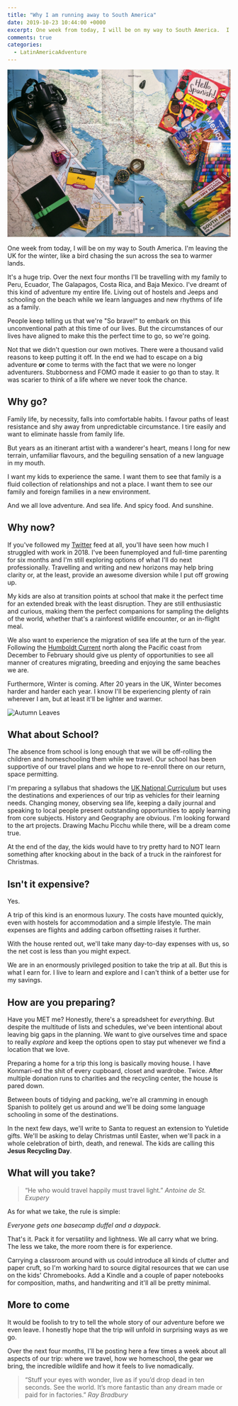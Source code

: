 ```yaml
---
title: "Why I am running away to South America"
date: 2019-10-23 10:44:00 +0000
excerpt: One week from today, I will be on my way to South America.  I'm leaving the UK for the winter, like a bird chasing the sun across the sea to warmer lands. 
comments: true
categories: 
  - LatinAmericaAdventure
---
```


![Books and Maps of Latin America](/assets/images/books-maps-planning.jpg)

One week from today, I will be on my way to South America.  I'm leaving the UK for the winter, like a bird chasing the sun across the sea to warmer lands. 

It's a huge trip. Over the next four months I'll be travelling with my family to Peru, Ecuador, The Galapagos, Costa Rica, and Baja Mexico. I've dreamt of this kind of adventure my entire life. Living out of hostels and Jeeps and schooling on the beach while we learn languages and new rhythms of life as a family. 

People keep telling us that we're "So brave!" to embark on this unconventional path at this time of our lives.  But the circumstances of our lives have aligned to make this the perfect time to go, so we're going.  

Not that we didn't question our own motives. There were a thousand valid reasons to keep putting it off.  In the end we had to escape on a big adventure **or** come to terms with the fact that we were no longer adventurers. Stubborness and FOMO made it easier to go than to stay.  It was scarier to think of a life where we never took the chance. 

## Why go?

Family life, by necessity, falls into comfortable habits. I favour paths of least resistance and shy away from unpredictable circumstance. I tire easily and want to eliminate hassle from family life.

But years as an itinerant artist with a wanderer's heart, means I long for new terrain, unfamiliar flavours, and the beguiling sensation of a new language in my mouth. 

I want my kids to experience the same. I want them to see that family is a fluid collection of relationships and not a place.  I want them to see our family and foreign families in a new environment. 

And we all love adventure. And sea life. And spicy food. And sunshine.

## Why now?

If you've followed my [Twitter](https://twitter.com/omphe) feed at all, you'll have seen how much I struggled with work in 2018.  I've been funemployed and full-time parenting for six months and I'm still exploring options of what I'll do next professionally.  Travelling and writing and new horizons may help bring clarity or, at the least, provide an awesome diversion while I put off growing up. 

My kids are also at transition points at school that make it the perfect time for an extended break with the least disruption. They are still enthusiastic and curious, making them the perfect companions for sampling the delights of the world, whether that's a rainforest wildlife encounter, or an in-flight meal. 

We also want to experience the migration of sea life at the turn of the year.  Following the [Humboldt Current](https://en.wikipedia.org/wiki/Humboldt_Current) north along the Pacific coast from December to February should give us plenty of opportunities to see all manner of creatures migrating, breeding and enjoying the same beaches we are. 

Furthermore, Winter is coming. After 20 years in the UK, Winter becomes harder and harder each year. I know I'll be experiencing plenty of rain wherever I am, but at least it'll be lighter and warmer.

![Autumn Leaves](/assets/images/autumn-leaves.jpg)

## What about School?

The absence from school is long enough that we will be off-rolling the children and homeschooling them while we travel. Our school has been supportive of our travel plans and we hope to re-enroll there on our return, space permitting. 

I'm preparing a syllabus that shadows the [UK National Curriculum](https://www.gov.uk/government/collections/national-curriculum) but uses the destinations and experiences of our trip as vehicles for their learning needs.  Changing money, observing sea life, keeping a daily journal and speaking to local people present outstanding opportunities to apply learning from core subjects.  History and Geography are obvious.  I'm looking forward to the art projects. Drawing Machu Picchu while there, will be a dream come true. 

At the end of the day, the kids would have to try pretty hard to NOT learn something after knocking about in the back of a truck in the rainforest for Christmas.

## Isn't it expensive?

Yes.

A trip of this kind is an enormous luxury. The costs have mounted quickly, even with hostels for accommodation and a simple lifestyle.  The main expenses are flights and adding carbon offsetting raises it further. 

With the house rented out, we'll take many day-to-day expenses with us, so the net cost is less than you might expect.

We are in an enormously privileged position to take the trip at all. But this is what I earn for. I live to learn and explore and I can't think of a better use for my savings. 

## How are you preparing?

Have you MET me? Honestly, there's a spreadsheet for _everything_. But despite the multitude of lists and schedules, we've been intentional about leaving big gaps in the planning.  We want to give ourselves time and space to really _explore_ and keep the options open to stay put whenever we find a location that we love. 

Preparing a home for a trip this long is basically moving house.  I have Konmari-ed the shit of every cupboard, closet and wardrobe. Twice.  After multiple donation runs to charities and the recycling center, the house is pared down.

Between bouts of tidying and packing, we're all cramming in enough Spanish to politely get us around and we'll be doing some language schooling in some of the destinations.

In the next few days, we'll write to Santa to request an extension to Yuletide gifts.  We'll be asking to delay Christmas until Easter, when we'll pack in a whole celebration of birth, death, and renewal.  The kids are calling this **Jesus Recycling Day**.

## What will you take?

> “He who would travel happily must travel light.”
> <cite>Antoine de St. Exupery</cite>

As for what we take, the rule is simple: 

_Everyone gets one basecamp duffel and a daypack_. 

That's it. Pack it for versatility and lightness. We all carry what we bring. The less we take, the more room there is for experience. 

Carrying a classroom around with us could introduce all kinds of clutter and paper cruft, so I'm working hard to source digital resources that we can use on the kids' Chromebooks.  Add a Kindle and a couple of paper notebooks for composition, maths, and handwriting and it'll all be pretty minimal. 

## More to come
It would be foolish to try to tell the whole story of our adventure before we even leave. I honestly hope that the trip will unfold in surprising ways as we go.

Over the next four months, I'll be posting here a few times a week about all aspects of our trip:  where we travel, how we homeschool, the gear we bring, the incredible wildlife and how it feels to live nomadically. 
 
> “Stuff your eyes with wonder, live as if you’d drop dead in ten seconds. See the world. It’s more fantastic than any dream made or paid for in factories.”
> <cite>Ray Bradbury</cite>

